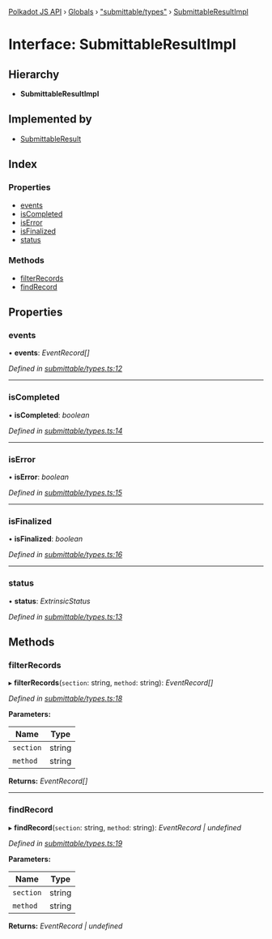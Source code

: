 [Polkadot JS API](../README.md) › [Globals](../globals.md) › ["submittable/types"](../modules/_submittable_types_.md) › [SubmittableResultImpl](_submittable_types_.submittableresultimpl.md)

# Interface: SubmittableResultImpl

## Hierarchy

* **SubmittableResultImpl**

## Implemented by

* [SubmittableResult](../classes/_submittable_result_.submittableresult.md)

## Index

### Properties

* [events](_submittable_types_.submittableresultimpl.md#events)
* [isCompleted](_submittable_types_.submittableresultimpl.md#iscompleted)
* [isError](_submittable_types_.submittableresultimpl.md#iserror)
* [isFinalized](_submittable_types_.submittableresultimpl.md#isfinalized)
* [status](_submittable_types_.submittableresultimpl.md#status)

### Methods

* [filterRecords](_submittable_types_.submittableresultimpl.md#filterrecords)
* [findRecord](_submittable_types_.submittableresultimpl.md#findrecord)

## Properties

###  events

• **events**: *EventRecord[]*

*Defined in [submittable/types.ts:12](https://github.com/polkadot-js/api/blob/16e0ea9315/packages/api/src/submittable/types.ts#L12)*

___

###  isCompleted

• **isCompleted**: *boolean*

*Defined in [submittable/types.ts:14](https://github.com/polkadot-js/api/blob/16e0ea9315/packages/api/src/submittable/types.ts#L14)*

___

###  isError

• **isError**: *boolean*

*Defined in [submittable/types.ts:15](https://github.com/polkadot-js/api/blob/16e0ea9315/packages/api/src/submittable/types.ts#L15)*

___

###  isFinalized

• **isFinalized**: *boolean*

*Defined in [submittable/types.ts:16](https://github.com/polkadot-js/api/blob/16e0ea9315/packages/api/src/submittable/types.ts#L16)*

___

###  status

• **status**: *ExtrinsicStatus*

*Defined in [submittable/types.ts:13](https://github.com/polkadot-js/api/blob/16e0ea9315/packages/api/src/submittable/types.ts#L13)*

## Methods

###  filterRecords

▸ **filterRecords**(`section`: string, `method`: string): *EventRecord[]*

*Defined in [submittable/types.ts:18](https://github.com/polkadot-js/api/blob/16e0ea9315/packages/api/src/submittable/types.ts#L18)*

**Parameters:**

Name | Type |
------ | ------ |
`section` | string |
`method` | string |

**Returns:** *EventRecord[]*

___

###  findRecord

▸ **findRecord**(`section`: string, `method`: string): *EventRecord | undefined*

*Defined in [submittable/types.ts:19](https://github.com/polkadot-js/api/blob/16e0ea9315/packages/api/src/submittable/types.ts#L19)*

**Parameters:**

Name | Type |
------ | ------ |
`section` | string |
`method` | string |

**Returns:** *EventRecord | undefined*
